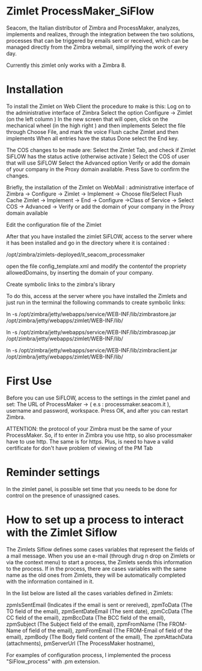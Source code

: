 Zimlet ProcessMaker_SiFlow
======

Seacom, the Italian distributor of Zimbra and ProcessMaker, analyzes, implements and realizes, through the integration between the two solutions, processes that can be triggered by emails sent or received, which can be managed directly from the Zimbra webmail, simplifying the work of every day.

Currently this zimlet only works with a Zimbra 8.

Installation
============

To install the Zimlet on Web Client the procedure to make is this:
Log on to the administrative interface of Zimbra
Select the option Configure → Zimlet (on the left column )
In the new screen that will open, click on the mechanical wheel 
(in the high right ) and then implements 
Select the file through Choose File, and mark the voice Flush cache Zimlet  and then implements
When all entries have the status Done select the End key. 



The COS changes to be made are:
Select the Zimlet Tab, and check if Zimlet SiFLOW has the status active (otherwise activate )
Select the COS of user that will use SiFLOW
Select the Advanced option
Verify or add the domain of your company in the Proxy domain available.
Press Save to confirm the changes.

Briefly, the installation of the Zimlet on WebMail :
administrative interface of Zimbra → Configure → Zimlet → Implement → 
Choose file/Select Flush Cache Zimlet → Implement → End → Configure →Class of Service → 
Select COS → Advanced → Verify or add the domain of your company in the Proxy domain available


Edit the configuration file of the Zimlet 


After that you have installed the zimlet SiFLOW, access to the server where it has been installed and go in the directory where it is contained  :

/opt/zimbra/zimlets-deployed/it_seacom_processmaker

open the file config_template.xml and modify the contentof the propriety allowedDomains, by inserting the domain of your company.



Create symbolic links to the zimbra's library


To do this,  access at the server where you have installed the Zimlets and just run in the terminal the following commands to create symbolic links:

ln -s /opt/zimbra/jetty/webapps/service/WEB-INF/lib/zimbrastore.jar /opt/zimbra/jetty/webapps/zimlet/WEB-INF/lib/

ln -s /opt/zimbra/jetty/webapps/service/WEB-INF/lib/zimbrasoap.jar /opt/zimbra/jetty/webapps/zimlet/WEB-INF/lib/

ln -s /opt/zimbra/jetty/webapps/service/WEB-INF/lib/zimbraclient.jar /opt/zimbra/jetty/webapps/zimlet/WEB-INF/lib/


First Use
============
Before you can use SiFLOW, access to the settings in the zimlet panel and set:
The URL of ProcessMaker → ( e.s : processmaker.seacom.it ), username and password, workspace.
Press OK, and after you can restart Zimbra.

ATTENTION: the protocol of your Zimbra must be the same of your ProcessMaker. So, if to enter in Zimbra you use http, so also processmaker have to use http. The same is for https.
Plus, is need to have a valid certificate for don't have problem of viewing of the PM Tab

Reminder settings
============
In the zimlet panel, is possible set time that you needs to be done for control on the presence of unassigned cases. 


How to set up a process to interact with the Zimlet Siflow
============

The Zimlets Siflow defines some cases variables that represent the fields of a mail message. When you use an e-mail (through drug n drop on Zimlets or via the context menu) to start a process, the Zimlets sends this information to the process. If in the process, there are cases variables with the same name as the old ones from Zimlets, they will be automatically completed with the information contained in it. 

In the list below are listed all the cases variables defined in Zimlets: 

zpmIsSentEmail (Indicates if the email is sent or rereived),
zpmToData (The TO field of the email),
zpmSentDateEmail  (The sent date),
zpmCcData  (The CC field of the email),
zpmBccData  (The BCC field of the email), 
zpmSubject  (The Subject field of the email), 
zpmFromName  (The FROM-Name of field of the email),
zpmFromEmail  (The FROM-Email of field of the email),
zpmBody  (The Body field content of the email),
The zpmAttachData  (attachments),
pmServerUrl  (The ProcessMaker hostname),

For examples of configuration process, I implemented the process "SiFlow_process" with .pm extension.
